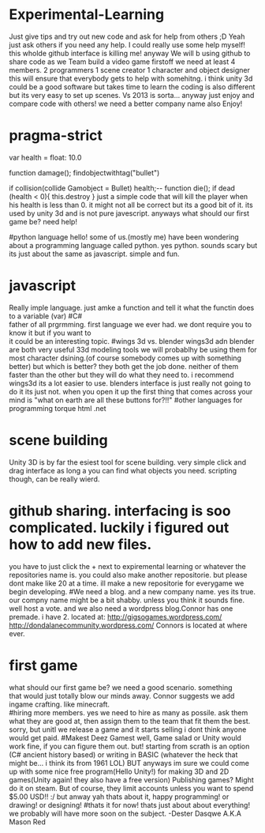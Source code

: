 # Experimental-Learning
Just give tips and try out new code and ask for help from others ;D
Yeah just ask others if you need any help. I could really use some help myself!
this wholde github interface is killing me! anyway We will b using github to share code as we Team build a video game
firstoff we need at least 4 members.
2 programmers
1 scene creator
1 character and object designer
this will ensure that everybody gets to help with somehitng. i think unity 3d could be a good software but takes time to learn
the coding is also different but its very easy to set up scenes.
Vs 2013 is sorta...
anyway just enjoy and compare code with others!
we need a better company name also
Enjoy!
# pragma-strict
var health = float: 10.0

function damage();
findobjectwithtag("bullet")

if collision(collide Gamobject = Bullet)
health;--
function die();
if dead (health < 0){
this.destroy
}
just a simple code that will kill the player when his health is less than 0.
it might not all be correct but its a good bit of it. its used by unity 3d and is not pure javescript.
anyways what should our first game be?
need help!

#python language 
 hello! 
 some of us.(mostly me) have been wondering about a programming language called python. 
 yes python. sounds scary but its just about the same as javascript. 
 simple and fun. 
 # javascript 
 Really imple language. just amke a function and tell it what the functin does to a variable (var) 
 #C#  
 father of all prgrmming. first language we ever had. 
 we dont require you to know it but if you want to  
 it could be an interesting topic. 
 #wings 3d vs. blender 
 wings3d adn blender are both very useful 33d modeling tools 
 we will probablhy be using them for most character dsining.(of course somebody comes up with something better) 
 but which is better? 
 they both get the job done. 
 neither of them faster than the other but they will do 
 what they need to. 
 i recommend wings3d its a lot easier to use. 
 blenders interface is just really not going to do it 
 its just not. when you open it up the first thing that comes across your 
 mind is "what on earth are all these buttons for?!!" 
 #other languages for programming 
 torque 
html 
 .net 
 # scene building 
 Unity 3D is by far the esiest tool for scene building. 
 very simple click and drag interface as long a you can find what objects you need. 
 scripting though, can be really wierd. 
# github sharing. interfacing is soo complicated. luckily i figured out how to add new files. 
 you have to just click the + next to expiremental learning or whatever the repositories name is. 
 you could also make another repositorie. but please dont make like 20 at a time. 
 ill make a new repositorie for everygame we begin developing. 
 #We need a blog. and a new company name. 
 yes its true. our compny name might be a bit shabby. unless you think it sounds fine. 
 well host a vote. 
 and we also need a wordpress blog.Connor has one premade. i have 2. 
 located at: 
 http://gigsogames.wordpress.com/ 
 http://dondalanecommunity.wordpress.com/ 
 Connors is located at where ever. 
 # first game 
 what should our first game be? 
 we need a good scenario. something  
 that would just totally blow our minds away. 
 Connor suggests we add ingame crafting. like minecraft.  
 #hiring more members. 
 yes we need to hire as many as possile. ask them what they are good at, then assign them to the team that 
 fit them the best. 
 sorry, but unitl we release a game and it starts selling i dont think anyone would get paid. 
 #Makest Deez Gamest
 well, Game salad or Unity would work fine, if you can figure them out. but! starting from scrath is an option (C# ancient history based) or writing in BASIC (whatever the heck that might be... i think its from 1961 LOL) BUT anyways im sure we could come up with some nice free program(Hello Unity!) for making 3D and 2D games(Unity again! they also have a free version) Publishing games? Might do it on steam. But of course, they limit accounts unless you want to spend $5.00 USD!! :/ but anway yah thats about it, happy programming! or drawing! or designing! 
#thats it for now! 
 thats just about about everything! 
 we probably will have more soon on the subject. 
 -Dester Dasqwe A.K.A Mason Red  
